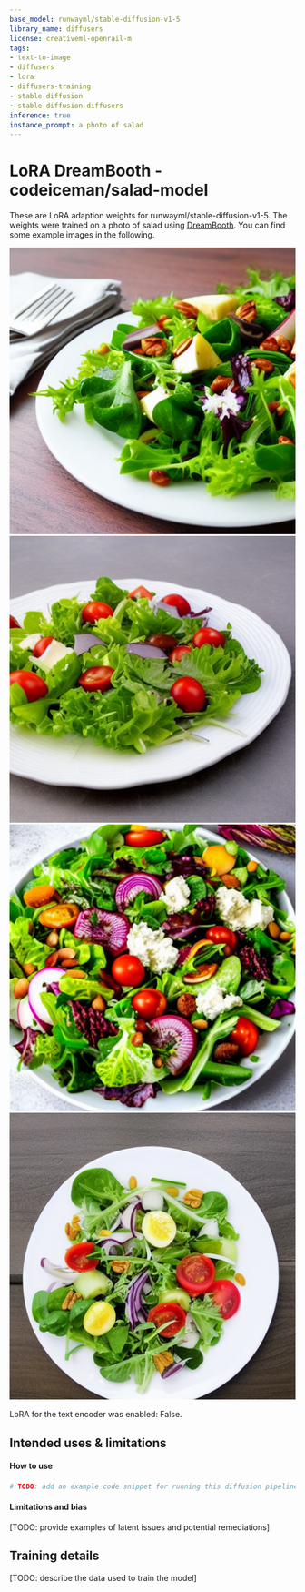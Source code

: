 ```yaml
---
base_model: runwayml/stable-diffusion-v1-5
library_name: diffusers
license: creativeml-openrail-m
tags:
- text-to-image
- diffusers
- lora
- diffusers-training
- stable-diffusion
- stable-diffusion-diffusers
inference: true
instance_prompt: a photo of salad
---
```


<!-- This model card has been generated automatically according to the information the training script had access to. You
should probably proofread and complete it, then remove this comment. -->


# LoRA DreamBooth - codeiceman/salad-model

These are LoRA adaption weights for runwayml/stable-diffusion-v1-5. The weights were trained on a photo of salad using [DreamBooth](https://dreambooth.github.io/). You can find some example images in the following. 

![img_0](./image_0.png)
![img_1](./image_1.png)
![img_2](./image_2.png)
![img_3](./image_3.png)


LoRA for the text encoder was enabled: False.


## Intended uses & limitations

#### How to use

```python
# TODO: add an example code snippet for running this diffusion pipeline
```

#### Limitations and bias

[TODO: provide examples of latent issues and potential remediations]

## Training details

[TODO: describe the data used to train the model]
